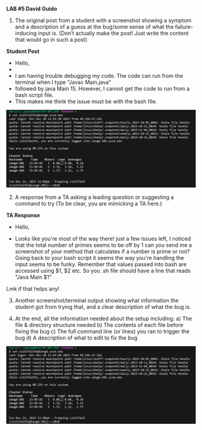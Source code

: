
**LAB #5 David Guido**


1) The original post from a student with a screenshot showing a symptom and a description of a guess at the bug/some sense of what the failure-inducing input is. (Don’t actually make the post! Just write the content that would go in such a post)

**Student Post**

* Hello, 
*
* I am having trouble debugging my code. The code can run from the terminal when I type "Javac Main.java"
* followed by java Main 15. However, I cannot get the code to run from a bash script file.
* This makes me think the issue must be with the bash file.

![Image](Lab_4_log_Into_ieng6.png)





2) A response from a TA asking a leading question or suggesting a command to try (To be clear, you are mimicking a TA here.)


**TA Response**

* Hello,

* Looks like you're most of the way there! just a few issues left, I noticed that the total number of primes seems to be off by 1 can you send me a screenshot of your method that calculates if a number is prime or not? Going back to your bash script it seems the way you're handling the input seems to be funky. Remember that values passed into bash are accessed using $1, $2 etc. So you .sh file should have a line that reads "Java Main $1" 

Lmk if that helps any!



3) Another screenshot/terminal output showing what information the student got from trying that, and a clear description of what the bug is.


4) At the end, all the information needed about the setup including:
a) The file & directory structure needed
b) The contents of each file before fixing the bug
c) The full command line (or lines) you ran to trigger the bug
d) A description of what to edit to fix the bug
  
![Image](Lab_4_log_Into_ieng6.png)


